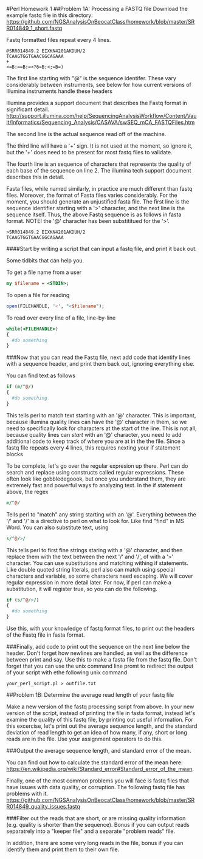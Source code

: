 #Perl Homework 1
##Problem 1A: Processing a FASTQ file
Download the example fastq file in this directory: https://github.com/NGSAnalysisOnBeocatClass/homework/blob/master/SRR014849_1_short.fastq

Fastq formatted files repeat every 4 lines. 
```
@SRR014849.2 EIXKN4201AKDUH/2
TCAAGTGGTGAACGGCAGAAA
+
<=B:==B:=<?6=B;<;=B=)
```
The first line starting with "@" is the sequence identifer. These vary considerably between instruments, see below for how current versions of Illumina instruments handle these headers

Illumina provides a support document that describes the Fastq format in significant detail.
http://support.illumina.com/help/SequencingAnalysisWorkflow/Content/Vault/Informatics/Sequencing_Analysis/CASAVA/swSEQ_mCA_FASTQFiles.htm

The second line is the actual sequence read off of the machine.

The third line will have a '+' sign. It is not used at the moment, so ignore it, but the '+' does need to be present for most fastq files to validate.

The fourth line is an sequence of characters that represents the quality of each base of the sequence on line 2. The illumina tech support document describes this in detail.

Fasta files, while named similarly, in practice are much different than fastq files. Moreover, the format of Fasta files varies considerably. For the moment, you should generate an unjustified fasta file. The first line is the sequence identifier starting with a '>' character, and the next line is the sequence itself. Thus, the above Fastq sequence is as follows in fasta format. NOTE! the '@' character has been substititued for the '>'.
```
>SRR014849.2 EIXKN4201AKDUH/2
TCAAGTGGTGAACGGCAGAAA
```

####Start by writing a script that can input a fastq file, and print it back out. 

Some tidbits that can help you.

To get a file name from a user
```perl
my $filename = <STDIN>;
```
To open a file for reading
```perl
open(FILEHANDLE, '<', "<$filename");
```

To read over every line of a file, line-by-line
```perl
while(<FILEHANDLE>)
{
  #do something
}
```

###Now that you can read the Fastq file, next add code that identify lines with a sequence header, and print them back out, ignoring everything else.

You can find text as follows
```perl
if (m/^@/)
{
  #do something
}
```
This tells perl to match text starting with an '@' character. This is important, because illumina quality lines can have the '@' character in them, so we need to specifically look for characters at the start of the line. This is not all, because quality lines can *start* with an '@' character, you need to add additional code to keep track of where you are at in the the file. Since a fastq file repeats every 4 lines, this requires nexting your if statement blocks

To be complete, let's go over the regular expresion up there. Perl can do search and replace using constructs called regular expressions. These often look like gobbledegoook, but once you understand them, they are extremely fast and powerful ways fo analyzing text. In the if statement above, the regex
```perl
m/^@/
```
Tells perl to "match" any string starting with an '@'. Everything between the '/' and '/' is a directive to perl on what to look for. Like find "find" in MS Word. You can also substitute text, using 
```perl
s/^@/>/
```
This tells perl to first fine strings staring with a '@' character, and then replace them with the text between the next '/' and '/', of with a '>' character. You can use substitutions and matching withing if statements. Like double quoted string literals, perl also can match using special characters and variable, so some characters need escaping. We will cover regular expression in more detail later. For now, if perl can make a substitution, it will register true, so you can do the following.
```perl
if (s/^@/>/)
{
  #do something
}
```
Use this, with your knowledge of fastq format files, to print out the headers of the Fastq file in fasta format.

###Finally, add code to print out the sequence on the next line below the header.
Don't forget how newlines are handled, as well as the difference between print and say. Use this to make a fasta file from the fastq file. Don't forget that you can use the unix command line promt to redirect the output of your script with ethe following unix command
```unix
your_perl_script.pl > outfile.txt
```

##Problem 1B: Determine the average read length of your fastq file

Make a new version of the fastq processing script from above. In your new version of the script, instead of printing the file in fasta format, instead let's examine the quality of this fastq file, by printing out useful information. For this excercise, let's print out the average sequence length, and the standard deviation of read length to get an idea of how many, if any, short or long reads are in the file. Use your assignment operators to do this. 

###Output the average sequence length, and standard error of the mean. 

You can find out how to calculate the standard error of the mean here: https://en.wikipedia.org/wiki/Standard_error#Standard_error_of_the_mean.

Finally, one of the most common problems you will face is fastq files that have issues with data quality, or corruption. The following fastq file has problems with it. 
https://github.com/NGSAnalysisOnBeocatClass/homework/blob/master/SRR014849_quality_issues.fastq

###Filter out the reads that are short, or are missing quality information (e.g. quality is shorter than the sequence). Bonus if you can output reads separatrely into a "keeper file" and a separate "problem reads" file.

In addition, there are some very long reads in the file, bonus if you can identify them and print them to their own file.
























